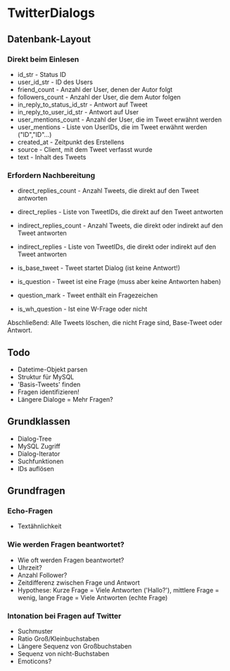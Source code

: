 # TwitterDialogs

## Datenbank-Layout

### Direkt beim Einlesen
* id_str                      -   Status ID
* user_id_str                 -   ID des Users
* friend_count                -   Anzahl der User, denen der Autor folgt
* followers_count             -   Anzahl der User, die dem Autor folgen
* in_reply_to_status_id_str   -   Antwort auf Tweet
* in_reply_to_user_id_str     -   Antwort auf User
* user_mentions_count         -   Anzahl der User, die im Tweet erwähnt werden
* user_mentions               -   Liste von UserIDs, die im Tweet erwähnt werden ("ID","ID"...)
* created_at                  -   Zeitpunkt des Erstellens
* source                      -   Client, mit dem Tweet verfasst wurde
* text                        -   Inhalt des Tweets

### Erfordern Nachbereitung
* direct_replies_count        -   Anzahl Tweets, die direkt auf den Tweet antworten
* direct_replies              -   Liste von TweetIDs, die direkt auf den Tweet antworten
* indirect_replies_count      -   Anzahl Tweets, die direkt oder indirekt auf den Tweet antworten
* indirect_replies            -   Liste von TweetIDs, die direkt oder indirekt auf den Tweet antworten
* is_base_tweet               -   Tweet startet Dialog (ist keine Antwort!)

* is_question                 -   Tweet ist eine Frage (muss aber keine Antworten haben)
* question_mark               -   Tweet enthält ein Fragezeichen
* is_wh_question              -   Ist eine W-Frage oder nicht

Abschließend: Alle Tweets löschen, die nicht Frage sind, Base-Tweet oder Antwort.

## Todo
* Datetime-Objekt parsen
* Struktur für MySQL
* 'Basis-Tweets' finden
* Fragen identifizieren!
* Längere Dialoge = Mehr Fragen?


## Grundklassen
* Dialog-Tree
* MySQL Zugriff
* Dialog-Iterator
* Suchfunktionen
* IDs auflösen

## Grundfragen

### Echo-Fragen
* Textähnlichkeit

### Wie werden Fragen beantwortet?
* Wie oft werden Fragen beantwortet?
* Uhrzeit?
* Anzahl Follower?
* Zeitdifferenz zwischen Frage und Antwort
* Hypothese: Kurze Frage = Viele Antworten ('Hallo?'), mittlere Frage = wenig, lange Frage = Viele Antworten (echte Frage)

### Intonation bei Fragen auf Twitter
* Suchmuster
* Ratio Groß/Kleinbuchstaben
* Längere Sequenz von Großbuchstaben
* Sequenz von nicht-Buchstaben
* Emoticons?
